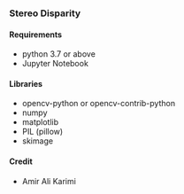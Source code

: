 ### Stereo Disparity

#### Requirements

- python 3.7 or above
- Jupyter Notebook

#### Libraries

- opencv-python or opencv-contrib-python
- numpy
- matplotlib
- PIL (pillow)
- skimage

#### Credit

- Amir Ali Karimi
